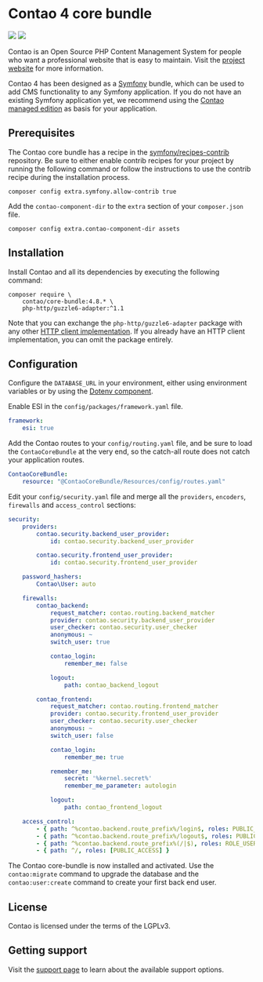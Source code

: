 # Contao 4 core bundle

[![](https://img.shields.io/packagist/v/contao/core-bundle.svg?style=flat-square)](https://packagist.org/packages/contao/core-bundle)
[![](https://img.shields.io/packagist/dt/contao/core-bundle.svg?style=flat-square)](https://packagist.org/packages/contao/core-bundle)

Contao is an Open Source PHP Content Management System for people who want a professional website that is easy to
maintain. Visit the [project website][1] for more information.

Contao 4 has been designed as a [Symfony][2] bundle, which can be used to add CMS functionality to any Symfony
application. If you do not have an existing Symfony application yet, we recommend using the [Contao managed edition][3]
as basis for your application.

## Prerequisites

The Contao core bundle has a recipe in the [symfony/recipes-contrib][6] repository. Be sure to either enable contrib
recipes for your project by running the following command or follow the instructions to use the contrib recipe during
the installation process.

```
composer config extra.symfony.allow-contrib true
```

Add the `contao-component-dir` to the `extra` section of your `composer.json` file.

```
composer config extra.contao-component-dir assets
```

## Installation

Install Contao and all its dependencies by executing the following command:

```
composer require \
    contao/core-bundle:4.8.* \
    php-http/guzzle6-adapter:^1.1
```

Note that you can exchange the `php-http/guzzle6-adapter` package with any other [HTTP client implementation][4]. If you
already have an HTTP client implementation, you can omit the package entirely.

## Configuration

Configure the `DATABASE_URL` in your environment, either using environment variables or by using the
[Dotenv component][7].

Enable ESI in the `config/packages/framework.yaml` file.

```yaml
framework:
    esi: true
```

Add the Contao routes to your `config/routing.yaml` file, and be sure to load the `ContaoCoreBundle` at the very end, so
the catch-all route does not catch your application routes.

```yml
ContaoCoreBundle:
    resource: "@ContaoCoreBundle/Resources/config/routes.yaml"
```

Edit your `config/security.yaml` file and merge all the `providers`, `encoders`, `firewalls` and `access_control`
sections:

```yml
security:
    providers:
        contao.security.backend_user_provider:
            id: contao.security.backend_user_provider

        contao.security.frontend_user_provider:
            id: contao.security.frontend_user_provider

    password_hashers:
        Contao\User: auto

    firewalls:
        contao_backend:
            request_matcher: contao.routing.backend_matcher
            provider: contao.security.backend_user_provider
            user_checker: contao.security.user_checker
            anonymous: ~
            switch_user: true

            contao_login:
                remember_me: false

            logout:
                path: contao_backend_logout

        contao_frontend:
            request_matcher: contao.routing.frontend_matcher
            provider: contao.security.frontend_user_provider
            user_checker: contao.security.user_checker
            anonymous: ~
            switch_user: false

            contao_login:
                remember_me: true

            remember_me:
                secret: '%kernel.secret%'
                remember_me_parameter: autologin

            logout:
                path: contao_frontend_logout

    access_control:
        - { path: ^%contao.backend.route_prefix%/login$, roles: PUBLIC_ACCESS }
        - { path: ^%contao.backend.route_prefix%/logout$, roles: PUBLIC_ACCESS }
        - { path: ^%contao.backend.route_prefix%(/|$), roles: ROLE_USER }
        - { path: ^/, roles: [PUBLIC_ACCESS] }
```

The Contao core-bundle is now installed and activated. Use the `contao:migrate` command to upgrade the database and the
`contao:user:create` command to create your first back end user.

## License

Contao is licensed under the terms of the LGPLv3.

## Getting support

Visit the [support page][5] to learn about the available support options.

[1]: https://contao.org
[2]: https://symfony.com
[3]: https://github.com/contao/managed-edition
[4]: https://packagist.org/providers/php-http/client-implementation
[5]: https://contao.org/en/support.html
[6]: https://github.com/symfony/recipes-contrib
[7]: http://symfony.com/doc/current/components/dotenv.html
